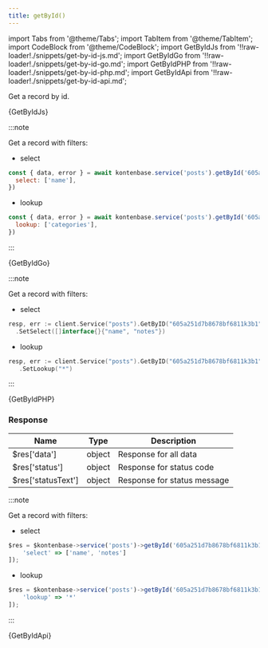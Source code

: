 ```yaml
---
title: getById()
---
```


import Tabs from '@theme/Tabs';
import TabItem from '@theme/TabItem';
import CodeBlock from '@theme/CodeBlock';
import GetByIdJs from '!!raw-loader!./snippets/get-by-id-js.md';
import GetByIdGo from '!!raw-loader!./snippets/get-by-id-go.md';
import GetByIdPHP from '!!raw-loader!./snippets/get-by-id-php.md';
import GetByIdApi from '!!raw-loader!./snippets/get-by-id-api.md';

Get a record by id.

<Tabs>
  <TabItem value="javascript" label="Javascript" default>
    <CodeBlock className="language-jsx">
      {GetByIdJs}
    </CodeBlock>

:::note

Get a record with filters:
- select

```javascript
const { data, error } = await kontenbase.service('posts').getById('605a251d7b8678bf6811k3b1', {
  select: ['name'],
})
```

- lookup

```javascript
const { data, error } = await kontenbase.service('posts').getById('605a251d7b8678bf6811k3b1', {
  lookup: ['categories'],
})
```

:::

  </TabItem>
  <TabItem value="go" label="Go" default>
    <CodeBlock className="language-jsx">
      {GetByIdGo}
    </CodeBlock>

:::note

Get a record with filters:
- select

```go
resp, err := client.Service("posts").GetByID("605a251d7b8678bf6811k3b1")
  .SetSelect([]interface{}{"name", "notes"})
```

- lookup

```go
resp, err := client.Service("posts").GetByID("605a251d7b8678bf6811k3b1")
   .SetLookup("*")
```

:::

  </TabItem>
  <TabItem value="php" label="PHP" default>
    <CodeBlock className="language-jsx">
      {GetByIdPHP}
    </CodeBlock>

### Response

| Name            | Type   | Description |
| --------------- | ------ | ----------- | 
| $res['data']    | object | Response for all data |
| $res['status']  | object | Response for status code |
| $res['statusText'] | object | Response for status message |

:::note

Get a record with filters:
- select

```javascript
$res = $kontenbase->service('posts')->getById('605a251d7b8678bf6811k3b1')->([
	'select' => ['name', 'notes']
]);
```

- lookup

```javascript
$res = $kontenbase->service('posts')->getById('605a251d7b8678bf6811k3b1')->([
	'lookup' => '*'
]);
```

:::

  </TabItem>
  <TabItem value="API" label="API">
    <CodeBlock className="language-jsx" title="[GET]">
      {GetByIdApi}
    </CodeBlock>
  </TabItem>
</Tabs>
